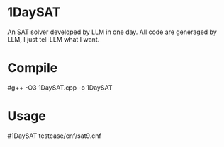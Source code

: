 # 1DaySAT
An SAT solver developed by LLM in one day. All code are generaged by LLM, I just tell LLM what I want.

# Compile
#g++ -O3 1DaySAT.cpp -o 1DaySAT

# Usage
#1DaySAT testcase/cnf/sat9.cnf

